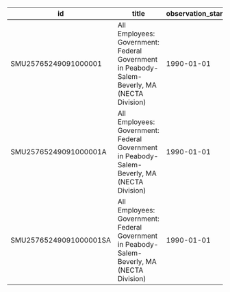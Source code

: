 | id                     | title                                                                                       | observation_start   | observation_end   |
|------------------------|---------------------------------------------------------------------------------------------|---------------------|-------------------|
| SMU25765249091000001   | All Employees: Government: Federal Government in Peabody-Salem-Beverly, MA (NECTA Division) | 1990-01-01          | 2022-11-01        |
| SMU25765249091000001A  | All Employees: Government: Federal Government in Peabody-Salem-Beverly, MA (NECTA Division) | 1990-01-01          | 2021-01-01        |
| SMU25765249091000001SA | All Employees: Government: Federal Government in Peabody-Salem-Beverly, MA (NECTA Division) | 1990-01-01          | 2022-11-01        |